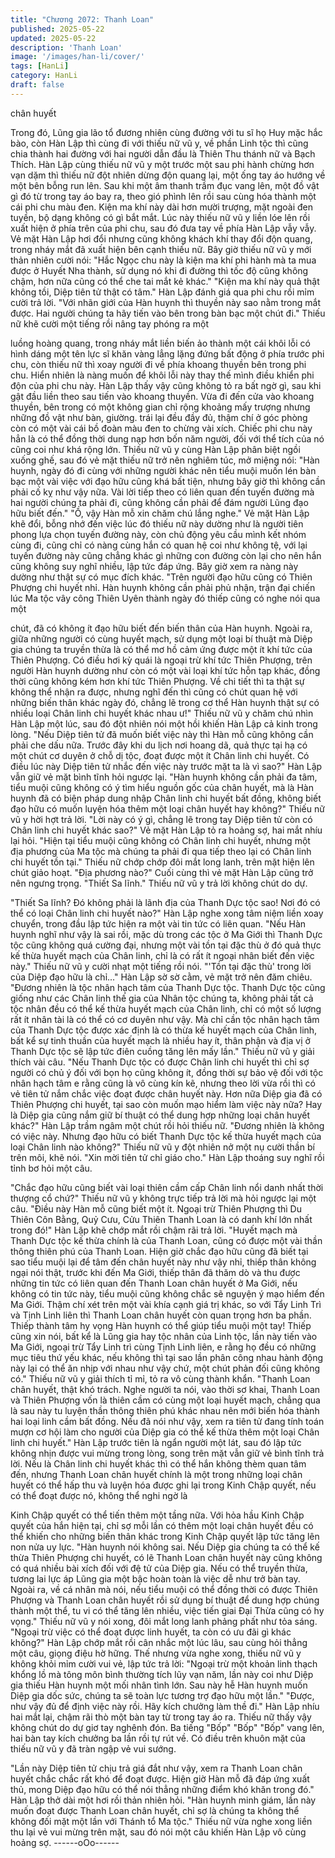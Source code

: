 ```yaml
---
title: "Chương 2072: Thanh Loan"
published: 2025-05-22
updated: 2025-05-22
description: 'Thanh Loan'
image: '/images/han-li/cover/'
tags: [HanLi]
category: HanLi
draft: false
---
```


chân huyết

Trong đó, Lũng gia lão tổ đương nhiên cùng đường với tu sĩ họ
Huy mặc hắc bào, còn Hàn Lập thì cùng đi với thiếu nữ vũ y, về
phần Linh tộc thì cũng chia thành hai đường với hai người dẫn
đầu là Thiên Thu thánh nữ và Bạch Thích.
Hàn Lập cùng thiếu nữ vũ y một trước một sau phi hành chừng
hơn vạn dặm thì thiếu nữ đột nhiên dừng độn quang lại, một ống
tay áo hướng về một bên bỗng run lên. Sau khi một âm thanh
trầm đục vang lên, một đồ vật gì đó từ trong tay áo bay ra, theo
gió phình lên rồi sau cùng hóa thành một cái phi chu màu đen.
Kiện ma khí này dài hơn mười trượng, mặt ngoài đen tuyền, bộ
dạng không có gì bắt mắt.
Lúc này thiếu nữ vũ y liền lóe lên rồi xuất hiện ở phía trên của phi
chu, sau đó đưa tay về phía Hàn Lập vẫy vẫy.
Vẻ mặt Hàn Lập hơi đổi nhưng cũng không khách khí thay đổi
độn quang, trong nháy mắt đã xuất hiện bên cạnh thiếu nữ.
Bây giờ thiếu nữ vũ y mới thản nhiên cười nói:
"Hắc Ngọc chu này là kiện ma khí phi hành mà ta mua được ở
Huyết Nha thành, sử dụng nó khi đi đường thì tốc độ cũng không
chậm, hơn nữa cũng có thể che tai mắt kẻ khác."
"Kiện ma khí này quả thật không tồi, Diệp tiên tử thật có tâm."
Hàn Lập đánh giá qua phi chu rồi mỉm cười trả lời.
"Với nhãn giới của Hàn huynh thì thuyền này sao nằm trong mắt
được. Hai người chúng ta hãy tiến vào bên trong bàn bạc một
chút đi." Thiếu nữ khẽ cười một tiếng rồi nâng tay phóng ra một

luồng hoàng quang, trong nháy mắt liền biến ảo thành một cái
khôi lỗi có hình dáng một tên lực sĩ khăn vàng lẳng lặng đứng bất
động ở phía trước phi chu, còn thiếu nữ thì xoay người đi về phía
khoang thuyền bên trong phi chu. Hiển nhiên là nàng muốn để
khôi lỗi này thay thế mình điều khiển phi độn của phi chu này.
Hàn Lập thấy vậy cũng không tỏ ra bất ngờ gì, sau khi gật đầu
liền theo sau tiến vào khoang thuyền.
Vừa đi đến cửa vào khoang thuyền, bên trong có một không gian
chỉ rộng khoảng mấy trượng nhưng những đồ vật như bàn,
giường. trái lại đều đầy đủ, thậm chí ở góc phòng còn có một vài
cái bồ đoàn màu đen to chừng vài xích.
Chiếc phi chu này hẳn là có thể đồng thời dung nạp hơn bốn năm
người, đối với thể tích của nó cũng coi như khá rộng lớn.
Thiếu nữ vũ y cùng Hàn Lập phân biệt ngồi xuống ghế, sau đó vẻ
mặt thiếu nữ trở nên nghiêm túc, mở miệng nói:
"Hàn huynh, ngày đó đi cùng với những người khác nên tiểu muội
muốn lén bàn bạc một vài việc với đạo hữu cũng khá bất tiện,
nhưng bây giờ thì không cần phải cố kỵ như vậy nữa. Vài lời tiếp
theo có liên quan đến tuyến đường mà hai người chúng ta phải đi,
cũng không cần phải để đám người Lũng đạo hữu biết đến."
"Ồ, vậy Hàn mỗ xin chăm chú lắng nghe."
Vẻ mặt Hàn Lập khẽ đổi, bỗng nhớ đến việc lúc đó thiếu nữ này
dường như là người tiên phong lựa chọn tuyến đường này, còn
chủ động yêu cầu mình kết nhóm cùng đi, cũng chỉ có nàng cùng
hắn có quan hệ coi như không tệ, với lại tuyến đường này cũng
chẳng khác gì những con đường còn lại cho nên hắn cũng không
suy nghĩ nhiều, lập tức đáp ứng.
Bây giờ xem ra nàng này dường như thật sự có mục đích khác.
"Trên người đạo hữu cũng có Thiên Phượng chi huyết nhỉ. Hàn
huynh không cần phải phủ nhận, trận đại chiến lúc Ma tộc vây
công Thiên Uyên thành ngày đó thiếp cũng có nghe nói qua một

chút, đã có không ít đạo hữu biết đến biến thân của Hàn huynh.
Ngoài ra, giữa những người có cùng huyết mạch, sử dụng một
loại bí thuật mà Diệp gia chúng ta truyền thừa là có thể mơ hồ
cảm ứng được một ít khí tức của Thiên Phượng. Có điều hơi kỳ
quái là ngoại trừ khí tức Thiên Phượng, trên người Hàn huynh
dường như còn có một vài loại khí tức hỗn tạp khác, đồng thời
cũng không kém hơn khí tức Thiên Phượng. Về chi tiết thì ta thật
sự không thể nhận ra được, nhưng nghĩ đến thì cũng có chút
quan hệ với những biến thân khác ngày đó, chẳng lẽ trong cơ thể
Hàn huynh thật sự có nhiều loại Chân linh chi huyết khác nhau ư!"
Thiếu nữ vũ y chăm chú nhìn Hàn Lập một lúc, sau đó đột nhiên
nói một hồi khiến Hàn Lập cả kinh trong lòng.
"Nếu Diệp tiên tử đã muốn biết việc này thì Hàn mỗ cũng không
cần phải che dấu nữa. Trước đây khi du lịch nơi hoang dã, quả
thực tại hạ có một chút cơ duyên ở chỗ dị tộc, đoạt được một ít
Chân linh chi huyết. Có điều lúc này Diệp tiên tử nhắc đến việc
này trước mặt ta là vì sao?" Hàn Lập vẫn giữ vẻ mặt bình tĩnh hỏi
ngược lại.
"Hàn huynh không cần phải đa tâm, tiểu muội cũng không có ý
tìm hiểu nguồn gốc của chân huyết, mà là Hàn huynh đã có biện
pháp dung nhập Chân linh chi huyết bất đồng, không biết đạo hữu
có muốn luyện hóa thêm một loại chân huyết hay không?" Thiếu
nữ vũ y hời hợt trả lời.
"Lời này có ý gì, chẳng lẽ trong tay Diệp tiên tử còn có Chân linh
chi huyết khác sao?" Vẻ mặt Hàn Lập tỏ ra hoảng sợ, hai mắt
nhíu lại hỏi.
"Hiện tại tiểu muội cũng không có Chân linh chi huyết, nhưng một
địa phương của Ma tộc mà chúng ta phải đi qua tiếp theo lại có
Chân linh chi huyết tồn tại." Thiếu nữ chớp chớp đôi mắt long
lanh, trên mặt hiện lên chút giảo hoạt.
"Địa phương nào?" Cuối cùng thì vẻ mặt Hàn Lập cũng trở nên
ngưng trọng.
"Thiết Sa lĩnh." Thiếu nữ vũ y trả lời không chút do dự.

"Thiết Sa lĩnh? Đó không phải là lãnh địa của Thanh Dực tộc sao!
Nơi đó có thể có loại Chân linh chi huyết nào?" Hàn Lập nghe
xong tâm niệm liền xoay chuyển, trong đầu lập tức hiện ra một vài
tin tức có liên quan.
"Nếu Hàn huynh nghĩ như vậy là sai rồi, mặc dù trong các tộc ở
Ma Giới thì Thanh Dực tộc cũng không quá cường đại, nhưng một
vài tồn tại đặc thù ở đó quả thực kế thừa huyết mạch của Chân
linh, chỉ là có rất ít ngoại nhân biết đến việc này." Thiếu nữ vũ y
cười nhạt một tiếng rồi nói.
"'Tồn tại đặc thù' trong lời của Diệp đạo hữu là chỉ..." Hàn Lập sờ
sờ cằm, vẻ mặt trở nên đăm chiêu.
"Đương nhiên là tộc nhân hạch tâm của Thanh Dực tộc. Thanh
Dực tộc cũng giống như các Chân linh thế gia của Nhân tộc
chúng ta, không phải tất cả tộc nhân đều có thể kế thừa huyết
mạch của Chân linh, chỉ có một số lượng rất ít nhân tài là có thể
có cơ duyên như vậy. Mà chỉ cần tộc nhân hạch tâm của Thanh
Dực tộc được xác định là có thừa kế huyết mạch của Chân linh,
bất kể sự tinh thuần của huyết mạch là nhiều hay ít, thân phận và
địa vị ở Thanh Dực tộc sẽ lập tức điên cuồng tăng lên mấy lần."
Thiếu nữ vũ y giải thích vài câu.
"Nếu Thanh Dực tộc có được Chân linh chi huyết thì chỉ sợ người
có chủ ý đối với bọn họ cũng không ít, đồng thời sự bảo vệ đối với
tộc nhân hạch tâm e rằng cũng là vô cùng kín kẽ, nhưng theo lời
vừa rồi thì có vẻ tiên tử nắm chắc việc đoạt được chân huyết này.
Hơn nữa Diệp gia đã có Thiên Phượng chi huyết, tại sao còn
muốn mạo hiểm làm việc này nữa? Hay là Diệp gia cũng nắm giữ
bí thuật có thể dung hợp những loại chân huyết khác?" Hàn Lập
trầm ngâm một chút rồi hỏi thiếu nữ.
"Đương nhiên là không có việc này. Nhưng đạo hữu có biết Thanh
Dực tộc kế thừa huyết mạch của loại Chân linh nào không?"
Thiếu nữ vũ y đột nhiên nở một nụ cười thần bí trên môi, khẽ nói.
"Xin mời tiên tử chỉ giáo cho." Hàn Lập thoáng suy nghĩ rồi tỉnh bơ
hỏi một câu.

"Chắc đạo hữu cũng biết vài loại thiên cầm cấp Chân linh nổi
danh nhất thời thượng cổ chứ?" Thiếu nữ vũ y không trực tiếp trả
lời mà hỏi ngược lại một câu.
"Điều này Hàn mỗ cũng biết một ít. Ngoại trừ Thiên Phượng thì
Du Thiên Côn Bằng, Quỷ Cưu, Cửu Thiên Thanh Loan là có danh
khí lớn nhất trong đó!" Hàn Lập khẽ chớp mắt rồi chậm rãi trả lời.
"Huyết mạch mà Thanh Dực tộc kế thừa chính là của Thanh
Loan, cũng có được một vài thần thông thiên phú của Thanh
Loan. Hiện giờ chắc đạo hữu cũng đã biết tại sao tiểu muội lại để
tâm đến chân huyết này như vậy nhỉ, thiếp thân không ngại nói
thật, trước khi đến Ma Giới, thiếp thân đã thăm dò và thu được
những tin tức có liên quan đến Thanh Loan chân huyết ở Ma Giới,
nếu không có tin tức này, tiểu muội cũng không chắc sẽ nguyện ý
mạo hiểm đến Ma Giới. Thậm chí xét trên một vài khía cạnh giá trị
khác, so với Tẩy Linh Trì và Tịnh Linh liên thì Thanh Loan chân
huyết còn quan trọng hơn ba phần. Thiếp thành tâm hy vọng Hàn
huynh có thể giúp tiểu muội một tay! Thiếp cũng xin nói, bất kể là
Lũng gia hay tộc nhân của Linh tộc, lần này tiến vào Ma Giới,
ngoại trừ Tẩy Linh trì cùng Tịnh Linh liên, e rằng họ đều có những
mục tiêu thứ yếu khác, nếu không thì tại sao lần phân công nhau
hành động này lại có thể ăn nhịp với nhau như vậy chứ, một chút
phản đối cũng không có." Thiếu nữ vũ y giải thích tỉ mỉ, tỏ ra vô
cùng thành khẩn.
"Thanh Loan chân huyết, thật khó trách. Nghe người ta nói, vào
thời sơ khai, Thanh Loan và Thiên Phượng vốn là thiên cầm có
cùng một loại huyết mạch, chẳng qua là sau này tu luyện thần
thông thiên phú khác nhau nên mới biến hóa thành hai loại linh
cầm bất đồng. Nếu đã nói như vậy, xem ra tiên tử đang tính toán
mượn cơ hội làm cho người của Diệp gia có thể kế thừa thêm một
loại Chân linh chi huyết." Hàn Lập trước tiên là ngẩn người một
lát, sau đó lập tức không nhịn được vui mừng trong lòng, song
trên mặt vẫn giữ vẻ bình tĩnh trả lời.
Nếu là Chân linh chi huyết khác thì có thể hắn không thèm quan
tâm đến, nhưng Thanh Loan chân huyết chính là một trong những
loại chân huyết có thể hấp thu và luyện hóa được ghi lại trong
Kinh Chập quyết, nếu có thể đoạt được nó, không thể nghi ngờ là

Kinh Chập quyết có thể tiến thêm một tầng nữa.
Với hỏa hầu Kinh Chập quyết của hắn hiện tại, chỉ sợ mỗi lần có
thêm một loại chân huyết đều có thể khiến cho những biến thân
khác trong Kinh Chập quyết lập tức tăng lên non nửa uy lực.
"Hàn huynh nói không sai. Nếu Diệp gia chúng ta có thể kế thừa
Thiên Phượng chi huyết, có lẽ Thanh Loan chân huyết này cũng
không có quá nhiều bài xích đối với đệ tử của Diệp gia. Nếu có
thể truyền thừa, tương lai lực áp Lũng gia một bậc hoàn toàn là
việc dễ như trở bàn tay. Ngoài ra, về cá nhân mà nói, nếu tiểu
muội có thể đồng thời có được Thiên Phượng và Thanh Loan
chân huyết rồi sử dụng bí thuật để dung hợp chúng thành một thể,
tu vi có thể tăng lên nhiều, việc tiến giai Đại Thừa cũng có hy
vọng." Thiếu nữ vũ y nói xong, đôi mắt long lanh phảng phất như
tỏa sáng.
"Ngoại trừ việc có thể đoạt được linh huyết, ta còn có ưu đãi gì
khác không?" Hàn Lập chớp mắt rồi cân nhắc một lúc lâu, sau
cùng hỏi thẳng một câu, giọng điệu hờ hững.
Thế nhưng vừa nghe xong, thiếu nữ vũ y không khỏi mỉm cười vui
vẻ, lập tức trả lời:
"Ngoại trừ một khoản linh thạch khổng lồ mà tông môn bình
thường tích lũy vạn năm, lần này coi như Diệp gia thiếu Hàn
huynh một mối nhân tình lớn. Sau này hễ Hàn huynh muốn Diệp
gia dốc sức, chúng ta sẽ toàn lực tương trợ đạo hữu một lần."
"Được, như vậy đủ để định việc này rồi. Hãy kích chưởng làm thề
đi." Hàn Lập nhíu hai mắt lại, chậm rãi thò một bàn tay từ trong
tay áo ra.
Thiếu nữ thấy vậy không chút do dự giơ tay nghênh đón.
Ba tiếng "Bốp" "Bốp" "Bốp" vang lên, hai bàn tay kích chưởng ba
lần rồi tự rút về.
Có điều trên khuôn mặt của thiếu nữ vũ y đã tràn ngập vẻ vui
sướng.

"Lần này Diệp tiên tử chịu trả giá đắt như vậy, xem ra Thanh Loan
chân huyết chắc chắc rất khó để đoạt được. Hiện giờ Hàn mỗ đã
đáp ứng xuất thủ, mong Diệp đạo hữu có thể nói thẳng những
điểm khó khăn trong đó." Hàn Lập thở dài một hơi rồi thản nhiên
hỏi.
"Hàn huynh minh giám, lần này muốn đoạt được Thanh Loan
chân huyết, chỉ sợ là chúng ta không thể không đối mặt một lần
với Thánh tổ Ma tộc." Thiếu nữ vừa nghe xong liền thu lại vẻ vui
mừng trên mặt, sau đó nói một câu khiến Hàn Lập vô cùng hoảng
sợ.
------oOo------
